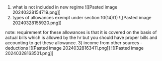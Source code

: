 1) what is  not included in new regime
![[Pasted image 20240328154719.png]]
2) types of allowances exempt under section 10(14)(1)
![[Pasted image 20240328155920.png]]

note: requirement for these allowances is that it is covered on the basis of actual bills which is allowed by the hr but you should have proper bills  and accounting to get these allowance.
3) income from other sources - deductions
![[Pasted image 20240328163411.png]]
![[Pasted image 20240328163501.png]]


